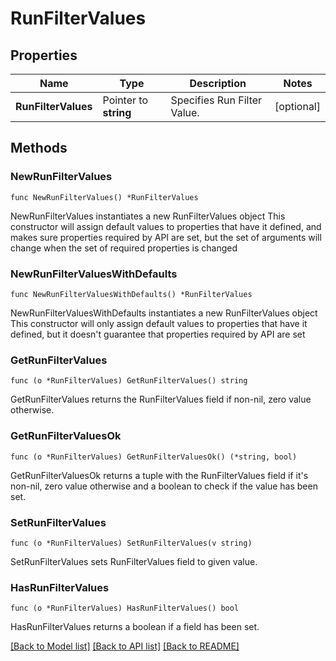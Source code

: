 # RunFilterValues

## Properties

Name | Type | Description | Notes
------------ | ------------- | ------------- | -------------
**RunFilterValues** | Pointer to **string** | Specifies Run Filter Value. | [optional] 

## Methods

### NewRunFilterValues

`func NewRunFilterValues() *RunFilterValues`

NewRunFilterValues instantiates a new RunFilterValues object
This constructor will assign default values to properties that have it defined,
and makes sure properties required by API are set, but the set of arguments
will change when the set of required properties is changed

### NewRunFilterValuesWithDefaults

`func NewRunFilterValuesWithDefaults() *RunFilterValues`

NewRunFilterValuesWithDefaults instantiates a new RunFilterValues object
This constructor will only assign default values to properties that have it defined,
but it doesn't guarantee that properties required by API are set

### GetRunFilterValues

`func (o *RunFilterValues) GetRunFilterValues() string`

GetRunFilterValues returns the RunFilterValues field if non-nil, zero value otherwise.

### GetRunFilterValuesOk

`func (o *RunFilterValues) GetRunFilterValuesOk() (*string, bool)`

GetRunFilterValuesOk returns a tuple with the RunFilterValues field if it's non-nil, zero value otherwise
and a boolean to check if the value has been set.

### SetRunFilterValues

`func (o *RunFilterValues) SetRunFilterValues(v string)`

SetRunFilterValues sets RunFilterValues field to given value.

### HasRunFilterValues

`func (o *RunFilterValues) HasRunFilterValues() bool`

HasRunFilterValues returns a boolean if a field has been set.


[[Back to Model list]](../README.md#documentation-for-models) [[Back to API list]](../README.md#documentation-for-api-endpoints) [[Back to README]](../README.md)


